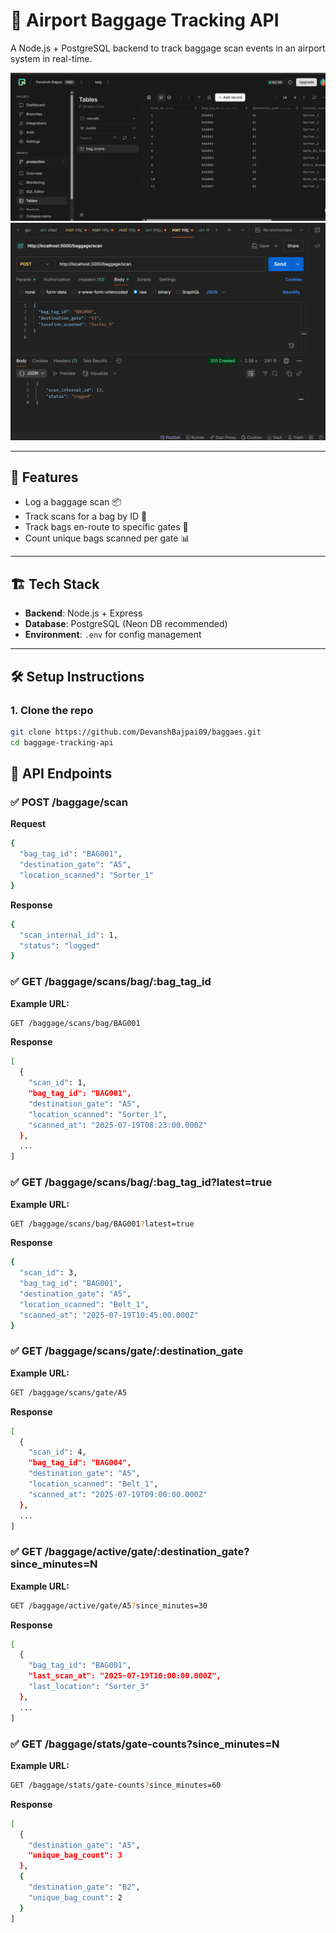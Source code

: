 # 🧳 Airport Baggage Tracking API

A Node.js + PostgreSQL backend to track baggage scan events in an airport system in real-time.

![Baggage Tracking Demo](./image_copy.png)
![Baggage Tracking Demo](./image.png)

---

## 🚀 Features

- Log a baggage scan 📦
- Track scans for a bag by ID 🧾
- Track bags en-route to specific gates 🛫
- Count unique bags scanned per gate 📊

---

## 🏗️ Tech Stack

- **Backend**: Node.js + Express
- **Database**: PostgreSQL (Neon DB recommended)
- **Environment**: `.env` for config management

---

## 🛠️ Setup Instructions

### 1. Clone the repo

```bash
git clone https://github.com/DevanshBajpai09/baggaes.git
cd baggage-tracking-api
```

## 📮 API Endpoints

### ✅ POST /baggage/scan

**Request**

```bash
{
  "bag_tag_id": "BAG001",
  "destination_gate": "A5",
  "location_scanned": "Sorter_1"
}
```

**Response**

```bash
{
  "scan_internal_id": 1,
  "status": "logged"
}
```

### ✅ GET /baggage/scans/bag/:bag_tag_id

**Example URL:**

```bash
GET /baggage/scans/bag/BAG001
```

**Response**

```bash
[
  {
    "scan_id": 1,
    "bag_tag_id": "BAG001",
    "destination_gate": "A5",
    "location_scanned": "Sorter_1",
    "scanned_at": "2025-07-19T08:23:00.000Z"
  },
  ...
]
```

### ✅ GET /baggage/scans/bag/:bag_tag_id?latest=true

**Example URL:**

```bash
GET /baggage/scans/bag/BAG001?latest=true
```

**Response**

```bash
{
  "scan_id": 3,
  "bag_tag_id": "BAG001",
  "destination_gate": "A5",
  "location_scanned": "Belt_1",
  "scanned_at": "2025-07-19T10:45:00.000Z"
}
```

### ✅ GET /baggage/scans/gate/:destination_gate

**Example URL:**

```bash
GET /baggage/scans/gate/A5
```

**Response**

```bash
[
  {
    "scan_id": 4,
    "bag_tag_id": "BAG004",
    "destination_gate": "A5",
    "location_scanned": "Belt_1",
    "scanned_at": "2025-07-19T09:00:00.000Z"
  },
  ...
]
```

### ✅ GET /baggage/active/gate/:destination_gate?since_minutes=N

**Example URL:**

```bash
GET /baggage/active/gate/A5?since_minutes=30
```

**Response**

```bash
[
  {
    "bag_tag_id": "BAG001",
    "last_scan_at": "2025-07-19T10:00:00.000Z",
    "last_location": "Sorter_3"
  },
  ...
]
```

### ✅ GET /baggage/stats/gate-counts?since_minutes=N

**Example URL:**

```bash
GET /baggage/stats/gate-counts?since_minutes=60
```

**Response**

```bash
[
  {
    "destination_gate": "A5",
    "unique_bag_count": 3
  },
  {
    "destination_gate": "B2",
    "unique_bag_count": 2
  }
]
```

